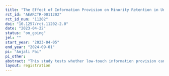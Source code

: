 ```yaml
---
title: "The Effect of Information Provision on Minority Retention in Undergraduate Economics"
rct_id: "AEARCTR-0011202"
rct_id_num: "11202"
doi: "10.1257/rct.11202-2.0"
date: "2023-04-22"
status: "on_going"
jel: ""
start_year: "2023-04-05"
end_year: "2024-09-01"
pi: "Anjali Pai"
pi_other:
abstract: "This study tests whether low-touch information provision can overcome barriers to entry in the undergraduate Economics major that may disparately impact underrepresented minority students, students from lower socioeconomics backgrounds, and women. I run a large-scale field experiment in an undergraduate Principles of Microeconomics course that examines the effect of information provision on students' beliefs about Economics, short-run course performance, and subsequent enrollment and majoring decisions."
layout: registration
---
```


